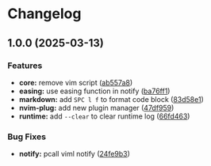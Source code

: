 # Changelog

## 1.0.0 (2025-03-13)


### Features

* **core:** remove vim script ([ab557a8](https://github.com/wsdjeg/format.nvim/commit/ab557a82bcb7f3a4231ca363039ee694e2da2ea3))
* **easing:** use easing function in notify ([ba76ff1](https://github.com/wsdjeg/format.nvim/commit/ba76ff13e4e4dfa5334eb705a9ac80083008ffbd))
* **markdown:** add `SPC l f` to format code block ([83d58e1](https://github.com/wsdjeg/format.nvim/commit/83d58e16196cfebb0045dd6a5f7b51fe0c67c11f))
* **nvim-plug:** add new plugin manager ([47df959](https://github.com/wsdjeg/format.nvim/commit/47df959678ec4008be9e98083528bc56ac7389a8))
* **runtime:** add `--clear` to clear runtime log ([66fd463](https://github.com/wsdjeg/format.nvim/commit/66fd46311acc715d92682277299ee264db56c8a6))


### Bug Fixes

* **notify:** pcall viml notify ([24fe9b3](https://github.com/wsdjeg/format.nvim/commit/24fe9b3d4d31401af54c70714231d31b3dcd5e34))
